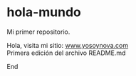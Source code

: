 # hola-mundo
Mi primer repositorio.

Hola, visita mi sitio: www.yosoynova.com
<br>Primera edición del archivo README.md

End
